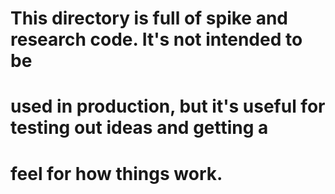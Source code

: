 # This directory is full of spike and research code. It's not intended to be
# used in production, but it's useful for testing out ideas and getting a
# feel for how things work.

